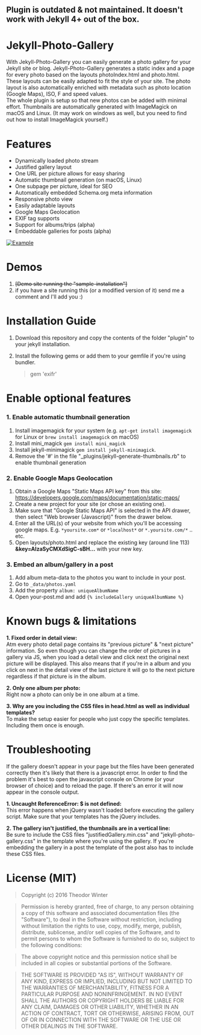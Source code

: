 ## Plugin is outdated & not maintained. It doesn't work with Jekyll 4+ out of the box.

# Jekyll-Photo-Gallery
With Jekyll-Photo-Gallery you can easily generate a photo gallery for your Jekyll site or blog.
Jekyll-Photo-Gallery generates a static index and a page for every photo based on the layouts photoIndex.html and photo.html.
These layouts can be easily adapted to fit the style of your site. The photo layout is also automatically enriched with metadata 
such as photo location (Google Maps), ISO, F and speed values.  
The whole plugin is setup so that new photos can be added with minimal effort. Thumbnails are automatically generated with ImageMagick on macOS and Linux. (It may work on windows as well, 
but you need to find out how to install ImageMagick yourself.)

# Features
+ Dynamically loaded photo stream
+ Justified gallery layout
+ One URL per picture allows for easy sharing
+ Automatic thumbnail generation (on macOS, Linux)
+ One subpage per picture, ideal for SEO
+ Automatically embedded Schema.org meta information
+ Responsive photo view
+ Easily adaptable layouts
+ Google Maps Geolocation
+ EXIF tag supports
+ Support for albums/trips (alpha)
+ Embeddable galleries for posts (alpha)

[![Example](https://raw.githubusercontent.com/aerobless/jekyll-photo-gallery/master/example.jpg)](https://raw.githubusercontent.com/aerobless/jekyll-photo-gallery/master/example.jpg)

# Demos

1. ~~[Demo site running the "sample-installation"]~~
2. if you have a site running this (or a modified version of it) send me a comment and I'll add you :)

# Installation Guide

1. Download this repository and copy the contents of the folder "plugin" to your jekyll installation.
2. Install the following gems or add them to your gemfile if you're using bundler.

    > gem 'exifr'
 

        
        
        
# Enable optional features

### 1. Enable automatic thumbnail generation

1. Install imagemagick for your system (e.g. `apt-get install imagemagick` for Linux or `brew install imagemagick` on macOS)
2. Install mini_magick `gem install mini_magick`
3. Install jekyll-minimagick `gem install jekyll-minimagick`.
4. Remove the '#' in the file "_plugins/jekyll-generate-thumbnails.rb" to enable thumbnail generation

### 2. Enable Google Maps Geolocation

1. Obtain a Google Maps "Static Maps API key" from this site: https://developers.google.com/maps/documentation/static-maps/
  1. Create a new project for your site (or chose an existing one).
  2. Make sure that "Google Static Maps API" is selected in the API drawer, then select "Web browser (Javascript)" from the drawer below.
  3. Enter all the URL(s) of your website from which you'll be accessing google maps. E.g. `*yoursite.com*` or `*localhost*` or `*.yoursite.com/*` .. etc.
2. Open layouts/photo.html and replace the existing key (around line 113) **&key=AIzaSyCMXdSigC-sBH...** with your new key.

### 3. Embed an album/gallery in a post
1. Add album meta-data to the photos you want to include in your post.
  1. Go to `_data/photos.yaml`
  2. Add the property `album: uniqueAlbumName`
2. Open your-post.md and add `{% includeGallery uniqueAlbumName %}`




# Known bugs & limitations

**1. Fixed order in detail view:**  
Atm every photo detail page contains its "previous picture" & "next picture" information. So even though you can change
the order of pictures in a gallery via JS, when you load a detail view and click next the original next picture will be displayed.
This also means that if you're in a album and you click on next in the detail view of the last picture it will go to the next picture
regardless if that picture is in the album.

**2. Only one album per photo:**  
Right now a photo can only be in one album at a time.

**3. Why are you including the CSS files in head.html as well as individual templates?**  
To make the setup easier for people who just copy the specific templates. Including them once is enough.




# Troubleshooting
If the gallery doesn't appear in your page but the files have been generated correctly then it's likely that there is a javascript error.
In order to find the problem it's best to open the javascript console on Chrome (or your browser of choice) and to reload the page. If there's an error
it will now appear in the console output.

**1. Uncaught ReferenceError: $ is not defined:**  
This error happens when jQuery wasn't loaded before executing the gallery script. Make sure that your templates has the jQuery includes.

**2. The gallery isn't justified, the thumbnails are in a vertical line:**  
Be sure to include the CSS files "justifiedGallery.min.css" and "jekyll-photo-gallery.css" in the template where you're using the gallery. If you're embedding the gallery
in a post the template of the post also has to include these CSS files.





# License (MIT)
 > Copyright (c) 2016 Theodor Winter
 
 > Permission is hereby granted, free of charge, to any person obtaining a copy
 of this software and associated documentation files (the "Software"), to deal
 in the Software without restriction, including without limitation the rights
 to use, copy, modify, merge, publish, distribute, sublicense, and/or sell
 copies of the Software, and to permit persons to whom the Software is
 furnished to do so, subject to the following conditions:
 
 > The above copyright notice and this permission notice shall be included in
 all copies or substantial portions of the Software.
 
 > THE SOFTWARE IS PROVIDED "AS IS", WITHOUT WARRANTY OF ANY KIND, EXPRESS OR
 IMPLIED, INCLUDING BUT NOT LIMITED TO THE WARRANTIES OF MERCHANTABILITY,
 FITNESS FOR A PARTICULAR PURPOSE AND NONINFRINGEMENT. IN NO EVENT SHALL THE
 AUTHORS OR COPYRIGHT HOLDERS BE LIABLE FOR ANY CLAIM, DAMAGES OR OTHER
 LIABILITY, WHETHER IN AN ACTION OF CONTRACT, TORT OR OTHERWISE, ARISING FROM,
 OUT OF OR IN CONNECTION WITH THE SOFTWARE OR THE USE OR OTHER DEALINGS IN
 THE SOFTWARE.
